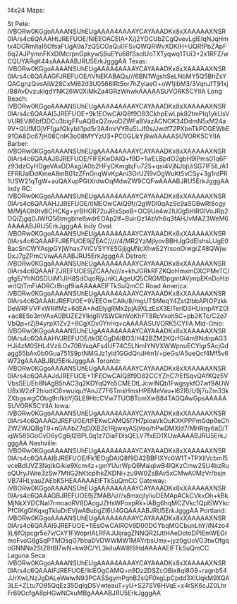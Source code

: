 14x24 Maps:

St Pete: 
iVBORw0KGgoAAAANSUhEUgAAAA4AAAAYCAYAAADKx8xXAAAAAXNSR0IArs4c6QAAAHtJREFUOE/NlEEOACEIA+X/j2YDCUbZCgQvevLglEIqNJqHmtx4DGRmllaI6OfsaFUgA9a7zQSCGaQu0FSvQWQRWvXDKIH+UQRtPbZApF6q2AJPymnFKxDlMcrpnGpkywS8uEYu68fSsolUoTXTyqwq1TUi3+2x1RFZ/wCQUYARqK44sAAAAABJRU5ErkJgggAA
Texas:
iVBORw0KGgoAAAANSUhEUgAAAA4AAAAYCAYAAADKx8xXAAAAAXNSR0IArs4c6QAAAGFJREFUOE/tVNEKABAQs///6BN1WgshSeLNbMY5Q5BhZsYQACgnzQvoAiW28CxMi62d3U0568IRt5or7hZyIaeO+oW1jibM3/3VqnJfT91xj/B8AvDvzuklqdYNK26W0XiMkZa4GRzWnwkAAAAASUVORK5CYIIA
Long Beach:
iVBORw0KGgoAAAANSUhEUgAAAA4AAAAYCAYAAADKx8xXAAAAAXNSR0IArs4c6QAAAI5JREFUOE+9k1EOwCAIQ8f9D83CkhpEwLpk82tmPIq1ykUsVVUREV86bfDDCu3bigFFuAQBxQZovoDZWFa8VazACNOK34DdmN5xM24a9V+QUfMGjVFfgafQkybII1pd5r3A4mrVYBu5LJf0s/Jwdf72PXbnTkPOGEWbE91OA8Dc67jH08CnIK3o08MYYzU3+PC0GUkYj9wAAAAASUVORK5CYIIA
Barber:
iVBORw0KGgoAAAANSUhEUgAAAA4AAAAYCAYAAADKx8xXAAAAAXNSR0IArs4c6QAAAJBJREFUOE/FlFEKwDAIQ+f9D+1wELBpdO2gbH9lPms01q6Fz93dzCyHDgeVAxDDAxg/A0b2HFyCKmgbjFu725+qsi4VjNJbjUiSG7IF5lL/A1EFRlUaIDdKmeA8mB01zZFnGnqWvKpAni3OrUZl9vOgWuKt5vCSy+3g1rdPR1USW21qTgW+auQAXupPGtXrdwOqMdwZW9CQFwAAAABJRU5ErkJgggAA
Indy RC:
iVBORw0KGgoAAAANSUhEUgAAAA4AAAAYCAYAAADKx8xXAAAAAXNSR0IArs4c6QAAAHJJREFUOE/tlMEOwCAIQ9f//2gWDl0qAzSc9aSGBwRt8cgyM/MjAOh9tv8CHCKg+yrBHGR72uJRxSpoB+OC9Ue4w2lU0g5HlRGlVoJRp2OQiZjgqGJWfQ56tmgbne8wdrEOAp2If+BuirGz1AbVh6q3fAHJvMAZ3WeM6AAAAABJRU5ErkJgggAA
Indy Oval:
iVBORw0KGgoAAAANSUhEUgAAAA4AAAAYCAYAAADKx8xXAAAAAXNSR0IArs4c6QAAAFFJREFUOE9jZEAC/////4/MR2YzMjIyovBBHJgGdElshsLUgE0BacSnCWYAsjpGYjWhax7ViCVSYYE5GjijgUNcXhwE2YrsooOiwgrZ48QWjwDxJ7gZPmCViwAAAABJRU5ErkJgggAA
Detroit:
iVBORw0KGgoAAAANSUhEUgAAAA4AAAAYCAYAAADKx8xXAAAAAXNSR0IArs4c6QAAAFZJREFUOE9jZCAA/v///x+khJGRkRFZKQoHmxmDXCPMeTC/gfgE/YhN0SDUiM1JIH8SdOqoRjyJnKLAgeUQ5CRGMDpgmtAVjmpEKnDoHziwrIQtTmFiADRCrBngf9iaAAAAAElFTkSuQmCC
Road America:
iVBORw0KGgoAAAANSUhEUgAAAA4AAAAYCAYAAADKx8xXAAAAAXNSR0IArs4c6QAAAItJREFUOE+9VEEOwCAIk/8/mgUTSMeqY4Zst2lbbAPIOPzkkDeWRFVVFxWRifMz+6dEA+AdElygRMx2pjA9XLzEsX3ElTerlD3HUxnpAYZ0I+ac8E5o3mVAxA0BUZE2YlkIgRVSWGkhVoKhFT8RcVxoh5C+pb2KTc/C2o7VbQp+rZj94yrpX1Zv2+8CgXDv0YnHq+cAAAAASUVORK5CYIIA
Mid-Ohio:
iVBORw0KGgoAAAANSUhEUgAAAA4AAAAYCAYAAADKx8xXAAAAAXNSR0IArs4c6QAAAHVJREFUOE/tk0EOgDAIBO3/H42BZM2KQrfGi4m9NdnpAG3HJi4zM0SHL4VziLOx70BYsqAFs4UF74C5LNmIYNVXWWpnuECYlgr5AcjGdagg55bAx0b0Gua751S9ptNMGJz1yld1GGdQruIHm1/+peGs/A5ueQcf4Mf5v6W72gAAAABJRU5ErkJgggAA
Toronto:
iVBORw0KGgoAAAANSUhEUgAAAA4AAAAYCAYAAADKx8xXAAAAAXNSR0IArs4c6QAAAJdJREFUOE+1lFEOwCAIQ8f9D82CCYZhC7rEfSqvQAfKQz5VVbsSEUEh8NAgB5hAC3q2KDYqQYo5CMEDtLJcwINQb1FwgsykfO7wf9AUWU8xW2zF2hiudiC6vwuiquYAnJZ7F6TmsHmsHP8MeVau+l62I6/U9j7uZm33kZXbgswgCObg9nfkbYjGLE9HtcCVw7TUOBTomXwB84TAGQAwGpsAAAAASUVORK5CYIIA
Iowa:
iVBORw0KGgoAAAANSUhEUgAAAA4AAAAYCAYAAADKx8xXAAAAAXNSR0IArs4c6QAAAGlJREFUOE/tlFEKwCAMQ5f7H7pioaVkOuKXKPPPmGdp0eChZWZWJQBgT9+nGAAbZ7qD/XB2c1RjjwxyASjVao/hPwDMXld7/MHRqy6aD/TiqW585GoCvD6yCg6jI2BPL0q1z7DiaFDisQELV7fxED1XUwAAAABJRU5ErkJgggAA
Nashville:
iVBORw0KGgoAAAANSUhEUgAAAA4AAAAYCAYAAADKx8xXAAAAAXNSR0IArs4c6QAAAIBJREFUOE/Fk1EOgDAIQ8f9D42BBFIXYc0W1T+TPXllVcbmI5vceBdUVZ3NqIkGikie9Xcm4z+gmYUurWpQ6MaiqIwB4lQKzCmw2SU4bzRuoQUryJWre3zSw7MtiG2hKtcplhkZKDNi+zu9W0ZsBAv5xCMwA0MzVr/bsjnVB74HLyauZAEbK5HEAAAAAElFTkSuQmCC
Gateway:
iVBORw0KGgoAAAANSUhEUgAAAA4AAAAYCAYAAADKx8xXAAAAAXNSR0IArs4c6QAAAGBJREFUOE9jZMAB/v///x8mxcjIyIiuDEMApACkCVkxOh+kBkMjNkXYDCNaI7rmoaoRV8DAogJZHsWPoxpRk+IABg6hqMCZVkc1QpI5WYkcPfCIKgGIKqxgTkIuDrEVjwABubgZl6U4GQAAAABJRU5ErkJgggAA
Portland:
iVBORw0KGgoAAAANSUhEUgAAAA4AAAAYCAYAAADKx8xXAAAAAXNSR0IArs4c6QAAAI9JREFUOE+1lEsOwCAIROv9D00DCYbqMGCbunLhY/iN4zo4IiL6fOjpcgr5e7v/CkY1FWoprlALRFAJUijragZNNQR2IJtlHAeDotoDPIEmWEGrmoFvoG8gSqPTMOsqG7bbaDVDWWMW1MAYrbsUmx+jyz0gUoVG3twOfgqoGNNNa2StZ8tBl7wN+kw9C/YL3kiIuAW8f8HdAAAAAElFTkSuQmCC
Laguna Seca:
iVBORw0KGgoAAAANSUhEUgAAAA4AAAAYCAYAAADKx8xXAAAAAXNSR0IArs4c6QAAAIFJREFUOE/lklEOgCAMQ+n9Dz2DSZcOBix8ql8G9+ragnb54JJrXwLNzJgDALeWelwN93PCASSgymPqhB2sQF0kgLpCpdd3XlUqkM9XQA3LE+ZLtu7O95QqEz35DqlqDSVwteauT+yU+S27SV6HVqE+x4rSK6cJZ0LhrFr69OcfgA8pHGwNCkuMBgAAAABJRU5ErkJgggAA
